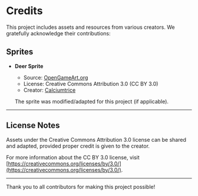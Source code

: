 # Credits

This project includes assets and resources from various creators. We gratefully acknowledge their contributions:

## Sprites
- **Deer Sprite**  
  - Source: [OpenGameArt.org](https://opengameart.org/content/deer)  
  - License: Creative Commons Attribution 3.0 (CC BY 3.0)  
  - Creator: [Calciumtrice](https://opengameart.org/users/calciumtrice)

  The sprite was modified/adapted for this project (if applicable).

---

## License Notes
Assets under the Creative Commons Attribution 3.0 license can be shared and adapted, provided proper credit is given to the creator.

For more information about the CC BY 3.0 license, visit [https://creativecommons.org/licenses/by/3.0/](https://creativecommons.org/licenses/by/3.0/).

---

Thank you to all contributors for making this project possible!

